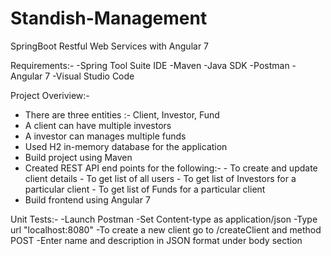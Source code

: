 # Standish-Management

SpringBoot Restful Web Services with Angular 7

Requirements:-
-Spring Tool Suite IDE
-Maven
-Java SDK
-Postman
-Angular 7
-Visual Studio Code

Project Overiview:-
- There are three entities :- Client, Investor, Fund
- A client can have multiple investors
- A investor can manages multiple funds
- Used H2 in-memory database for the application
- Build project using Maven
- Created REST API end points for the following:-
      - To create and update client details
      - To get list of all users
      - To get list of Investors for a particular client
      - To get list of Funds for a particular client
- Build frontend using Angular 7

Unit Tests:-
-Launch Postman
-Set Content-type as application/json
-Type url "localhost:8080"
-To create a new client go to /createClient and method POST
-Enter name and description in JSON format under body section
